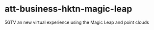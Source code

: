# att-business-hktn-magic-leap
5GTV an new virtual experience using the Magic Leap and point clouds
